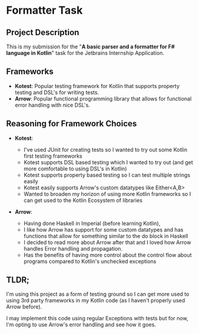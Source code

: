 # Formatter Task

## Project Description
This is my submission for the "**A basic parser and a formatter for F# language in Kotlin**" task for the Jetbrains Internship Application.

## Frameworks 
- **Kotest**: Popular testing framework for Kotlin that supports property testing and DSL's for writing tests.
- **Arrow**: Popular functional programming library that allows for functional error handling with nice DSL's.

## Reasoning for Framework Choices
- **Kotest**: 
  - I've used JUnit for creating tests so I wanted to try out some Kotlin first testing frameworks
  - Kotest supports DSL based testing which I wanted to try out (and get more comfortable to using DSL's in Kotlin)
  - Kotest supports property based testing so I can test multiple strings easily
  - Kotest easily supports Arrow's custom datatypes like Either<A,B>
  - Wanted to broaden my horizon of using more Kotlin frameworks so I can get used to the Kotlin Ecosystem of libraries

- **Arrow**: 
  - Having done Haskell in Imperial (before learning Kotlin),
  - I like how Arrow has support for some custom datatypes and has functions that allow for something similar to the do block in Haskell
  - I decided to read more about Arrow after that and I loved how Arrow handles Error handling and propagation.
  - Has the benefits of having more control about the control flow about programs compared to Kotlin's unchecked exceptions

## TLDR;
I'm using this project as a form of testing ground so I can get more used to using 3rd party
frameworks in my Kotlin code (as I haven't properly used Arrow before).

I may implement this code using regular Exceptions with tests but for now, I'm opting to use Arrow's error handling and see how it goes.
